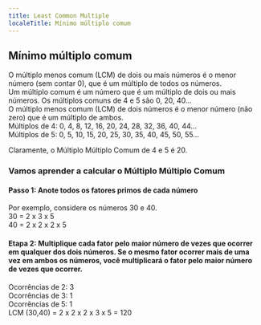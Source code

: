 ```yaml
---
title: Least Common Multiple
localeTitle: Mínimo múltiplo comum
---
```

## Mínimo múltiplo comum

O múltiplo menos comum (LCM) de dois ou mais números é o menor número (sem contar 0), que é um múltiplo de todos os números.  
Um múltiplo comum é um número que é um múltiplo de dois ou mais números. Os múltiplos comuns de 4 e 5 são 0, 20, 40…  
O múltiplo menos comum (LCM) de dois números é o menor número (não zero) que é um múltiplo de ambos.  
Múltiplos de 4: 0, 4, 8, 12, 16, 20, 24, 28, 32, 36, 40, 44…  
Múltiplos de 5: 0, 5, 10, 15, 20, 25, 30, 35, 40, 45, 50, 55…  

Claramente, o Múltiplo Múltiplo Comum de 4 e 5 é 20.

### Vamos aprender a calcular o Múltiplo Múltiplo Comum

#### Passo 1: Anote todos os fatores primos de cada número

Por exemplo, considere os números 30 e 40.  
30 = 2 x 3 x 5  
40 = 2 x 2 x 2 x 5  

#### Etapa 2: Multiplique cada fator pelo maior número de vezes que ocorrer em qualquer dos dois números. Se o mesmo fator ocorrer mais de uma vez em ambos os números, você multiplicará o fator pelo maior número de vezes que ocorrer.  

Ocorrências de 2: 3  
Ocorrências de 3: 1  
Ocorrências de 5: 1  
LCM (30,40) = 2 x 2 x 2 x 3 x 5 = 120